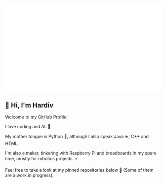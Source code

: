 ![Profile Banner](https://github.com/hardiv/hardiv/blob/master/Github%20Banner.gif)

<!--
**hardiv/hardiv** is a ✨ _special_ ✨ repository because its `README.md` (this file) appears on your GitHub profile.
-->
## 👋 Hi, I'm Hardiv

Welcome to my GitHub Profile!

I love coding and AI. 🤖

My mother tongue is Python 🐍, although I also speak Java ☕, C++ and HTML.

I'm also a maker, tinkering with Raspberry Pi and breadboards in my spare time, mostly for robotics projects. ⚡

Feel free to take a look at my pinned repositories below 🙂 (Some of them are a work in progress):
